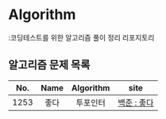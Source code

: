 # Algorithm
:코딩테스트를 위한 알고리즘 풀이 정리 리포지토리

## 알고리즘 문제 목록
|No.|Name|Algorithm|site|
|:---:|:---:|:---:|:---:|
|1253|좋다|투포인터|[백준 : 좋다](https://www.acmicpc.net/problem/1253)|

